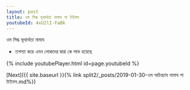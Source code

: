 ```yaml
---
layout: post
title: ওম সিদ্ধ ভূথার্থতা নামায গা টাইমস
youtubeId: 4xU2lI-FaBk
---
```

 
 
 ওম সিদ্ধ ভূথার্থতা নামায  
 
 -  তপস্যা করে এমন লোকদের দ্বারা কে লাভ হয়েছে 
 
  
 
  
 
 
 
 
 
 


{% include youtubePlayer.html id=page.youtubeId %}
 
[Next]({{ site.baseurl }}{% link  split2/_posts/2019-01-30-ওম অচিন্ত্যায নামায গা টাইমস.md%})
 
